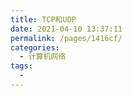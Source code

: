 ```yaml
---
title: TCP和UDP
date: 2021-04-10 13:37:11
permalink: /pages/1416cf/
categories:
  - 计算机网络
tags:
  - 
---
```

### 

